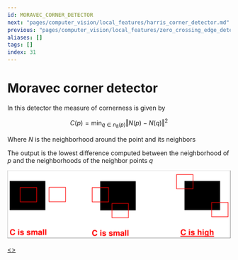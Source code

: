 ```yaml
---
id: MORAVEC_CORNER_DETECTOR
next: "pages/computer_vision/local_features/harris_corner_detector.md"
previous: "pages/computer_vision/local_features/zero_crossing_edge_detection.md"
aliases: []
tags: []
index: 31
---
```


# Moravec corner detector

In this detector the measure of cornerness is given by

$$
C(p) = \min_{q \in n_8(p)}{\Vert N(p)-N(q)\Vert^2}
$$

Where $N$ is the neighborhood around the point and its neighbors

The output is the lowest difference computed between the neighborhood of $p$ and the neighborhoods of the neighbor points $q$

![](assets/computer_vision/Pasted_image_20240310153802.png)

[<](pages/computer_vision/local_features/zero_crossing_edge_detection.md)[>](pages/computer_vision/local_features/harris_corner_detector.md)
